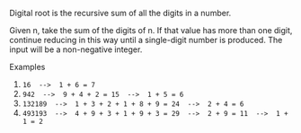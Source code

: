 Digital root is the recursive sum of all the digits in a number.

Given n, take the sum of the digits of n. If that value has more than one digit, continue reducing in this way until a single-digit number is produced. The input will be a non-negative integer.

Examples
1. `16  -->  1 + 6 = 7`
2. `942  -->  9 + 4 + 2 = 15  -->  1 + 5 = 6`
3. `132189  -->  1 + 3 + 2 + 1 + 8 + 9 = 24  -->  2 + 4 = 6`
4. `493193  -->  4 + 9 + 3 + 1 + 9 + 3 = 29  -->  2 + 9 = 11  -->  1 + 1 = 2`